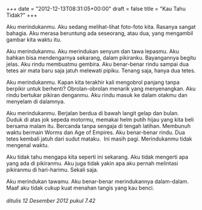 +++
date = "2012-12-13T08:31:05+00:00"
draft = false
title = "Kau Tahu Tidak?"
+++
<p>Aku merindukanmu. Aku sedang melihat-lihat foto-foto kita. Rasanya sangat bahagia. Aku merasa beruntung ada seseorang, atau dua, yang mengambil gambar kita waktu itu.</p>&#13;
<p>Aku merindukanmu. Aku merindukan senyum dan tawa lepasmu. Aku bahkan bisa mendengarnya sekarang, dalam pikiranku. Bayangannya begitu jelas. Aku rindu membuatmu gembira. Aku benar-benar rindu sampai dua tetes air mata baru saja jatuh melewati pipiku. Tenang saja, hanya dua tetes.</p>&#13;
<p>Aku merindukanmu. Kapan kita terakhir kali mengobrol panjang tanpa berpikir untuk berhenti? Obrolan-obrolan menarik yang menyenangkan. Aku rindu bertukar pikiran denganmu. Aku rindu masuk ke dalam otakmu dan menyelam di dalamnya.</p>&#13;
<p>Aku merindukanmu. Berjalan berdua di bawah langit gelap dan bulan. Duduk di atas jok sepeda motormu, memakai helm putih hijau yang kita beli bersama malam itu. Bercanda tanpa sengaja di tengah latihan. Membunuh waktu bermain Worms dan Age of Empires. Aku benar-benar rindu. Dua tetes kembali jatuh dari sudut mataku.  Ini masih pagi. Merindukanmu tidak mengenal waktu.</p>&#13;
<p>Aku tidak tahu mengapa kita seperti ini sekarang. Aku tidak mengerti apa yang ada di pikiranmu. Aku juga tidak yakin apa aku pernah melintasi pikiranmu di hari-harimu. Sekali saja.</p>&#13;
<p>Aku merindukan tawamu. Aku benar-benar merindukannya dalam-dalam. Maaf aku tidak cukup kuat menahan tangis yang kau benci.<br /><br /><em>ditulis 12 Desember 2012 pukul 7.42</em></p> 